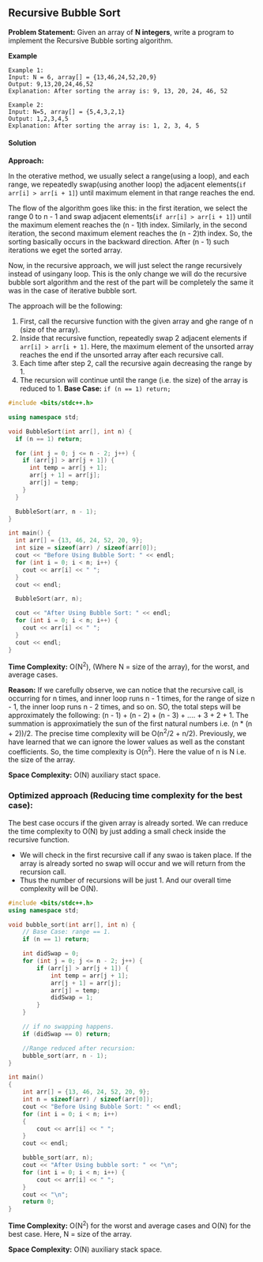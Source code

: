 ## Recursive Bubble Sort

**Problem Statement:** Given an array of **N integers**, write a program to implement the Recursive Bubble sorting algorithm.

**Example**

```
Example 1:
Input: N = 6, array[] = {13,46,24,52,20,9}
Output: 9,13,20,24,46,52
Explanation: After sorting the array is: 9, 13, 20, 24, 46, 52

Example 2:
Input: N=5, array[] = {5,4,3,2,1}
Output: 1,2,3,4,5
Explanation: After sorting the array is: 1, 2, 3, 4, 5
```

#### Solution

**Approach:**

In the oterative method, we usually select a  range(using a loop), and each range, we repeatedly swap(using another loop) the adjacent elements(`if arr[i] > arr[i + 1]`) until maximum element in that range reaches the end.

The flow of the algorithm goes like this: in the first iteration, we select the range 0 to n - 1 and swap adjacent elements(`if arr[i] > arr[i + 1]`) until the maximum element reaches the (n - 1)th index. Similarly, in the second iteration, the second maximum element reaches the (n - 2)th index. So, the sorting basically occurs in the backward direction. After (n - 1) such iterations we eget the sorted array.

Now, in the recursive approach, we will just select the range recursively instead of usingany loop. This is the only change we will do the recursive bubble sort algorithm and the rest of the part will be completely the same it was in the case of iterative bubble sort.

The approach will be the following:

1. First, call the recursive function with the given array and ghe range of n (size of the array).
2. Inside that recursive function, repeatedly swap 2 adjacent elements if `arr[i] > arr[i + 1]`. Here, the maximum element of the unsorted array reaches the end if the unsorted array after each recursive call.
3. Each time after step 2, call the recursive again decreasing the range by 1.
4. The recursion will continue until the range (i.e. the size) of the array is reduced to 1. **Base Case:** `if (n == 1) return;`

```cpp
#include <bits/stdc++.h>

using namespace std;

void BubbleSort(int arr[], int n) {
  if (n == 1) return;

  for (int j = 0; j <= n - 2; j++) {
    if (arr[j] > arr[j + 1]) {
      int temp = arr[j + 1];
      arr[j + 1] = arr[j];
      arr[j] = temp;
    }
  }

  BubbleSort(arr, n - 1);
}

int main() {
  int arr[] = {13, 46, 24, 52, 20, 9};
  int size = sizeof(arr) / sizeof(arr[0]);
  cout << "Before Using Bubble Sort: " << endl;
  for (int i = 0; i < n; i++) {
    cout << arr[i] << " ";
  }
  cout << endl;

  BubbleSort(arr, n);

  cout << "After Using Bubble Sort: " << endl;
  for (int i = 0; i < n; i++) {
    cout << arr[i] << " ";
  }
  cout << endl;
}
```

**Time Complexity:** O(N<sup>2</sup>), (Where N = size of the array), for the worst, and average cases.

**Reason:**
If we carefully observe, we can notice that the recursive call, is occurring for n times, and inner loop runs n - 1 times, for the range of size n - 1, the inner loop runs n - 2 times, and so on. SO, the total steps will be approximately the following: (n - 1) + (n - 2) + (n - 3) + .... + 3 + 2 + 1. The summation is approximatiely the sun of the first natural numbers i.e. (n * (n + 2))/2. The precise time complexity will be O(n<sup>2</sup>/2 + n/2). Previously, we have learned that we can ignore the lower values as well as the constant coefficients. So, the time complexity is O(n<sup>2</sup>). Here the value of n is N i.e. the size of the array.

**Space Complexity:** O(N) auxiliary stact space.

### Optimized approach (Reducing time complexity for the best case):

The best case occurs if the given array is already sorted. We can rreduce the time complexity to O(N) by just adding a small check inside the recursive function.

- We will check in the first recursive call if any swao is taken place. If the array is already sorted no swap will occur and we will return from the recursion call.
- Thus the number of recursions will be just 1. And our overall time complexity will be O(N).

```cpp
#include <bits/stdc++.h>
using namespace std;

void bubble_sort(int arr[], int n) {
    // Base Case: range == 1.
    if (n == 1) return;

    int didSwap = 0;
    for (int j = 0; j <= n - 2; j++) {
        if (arr[j] > arr[j + 1]) {
            int temp = arr[j + 1];
            arr[j + 1] = arr[j];
            arr[j] = temp;
            didSwap = 1;
        }
    }

    // if no swapping happens.
    if (didSwap == 0) return;

    //Range reduced after recursion:
    bubble_sort(arr, n - 1);
}

int main()
{
    int arr[] = {13, 46, 24, 52, 20, 9};
    int n = sizeof(arr) / sizeof(arr[0]);
    cout << "Before Using Bubble Sort: " << endl;
    for (int i = 0; i < n; i++)
    {
        cout << arr[i] << " ";
    }
    cout << endl;

    bubble_sort(arr, n);
    cout << "After Using bubble sort: " << "\n";
    for (int i = 0; i < n; i++) {
        cout << arr[i] << " ";
    }
    cout << "\n";
    return 0;
}
```

**Time Complexity:** O(N<sup>2</sup>) for the worst and average cases and O(N) for the best case. Here, N = size of the array.

**Space Complexity:** O(N) auxiliary stack space.